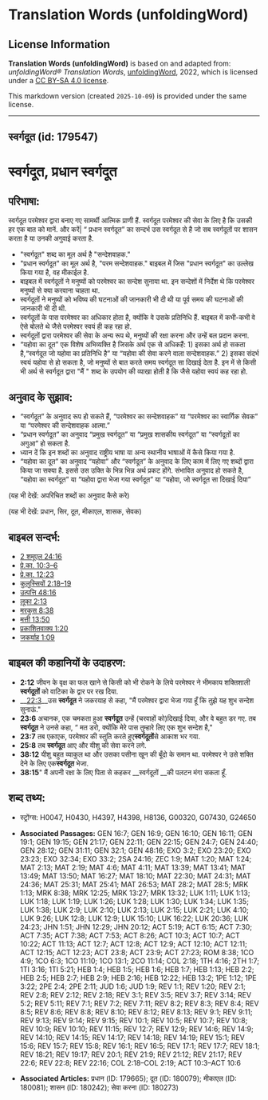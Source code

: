# Translation Words (unfoldingWord)

## License Information

**Translation Words (unfoldingWord)** is based on and adapted from: _unfoldingWord® Translation Words_, [unfoldingWord](https://unfoldingword.org/utw), 2022, which is licensed under a [CC BY-SA 4.0 license](https://creativecommons.org/licenses/by-sa/4.0/legalcode.en).

This markdown version (created `2025-10-09`) is provided under the same license.



--------------------------------

## स्वर्गदूत (id: 179547)

स्वर्गदूत, प्रधान स्वर्गदूत
===========================

परिभाषा:
--------

स्वर्गदूत परमेश्वर द्वारा बनाए गए सामर्थी आत्मिक प्राणी हैं. स्वर्गदूत परमेश्वर की सेवा के लिए है कि उसकी हर एक बात को मानें. और करें\| “ प्रधान स्वर्गदूत” का सन्दर्भ उस स्वर्गदूत से है जो सब स्वर्गदूतों पर शासन करता है या उनकी अगुवाई करता है.

* "स्वर्गदूत" शब्द का मूल अर्थ है "सन्देशवाहक."
* "प्रधान स्वर्गदूत" का मूल अर्थ है, "परम सन्देशवाहक." बाइबल में जिस "प्रधान स्वर्गदूत" का उल्लेख किया गया है, वह मीकाईल है.
* बाइबल में स्वर्गदूतों ने मनुष्यों को परमेश्वर का सन्देश सुनाया था. इन सन्देशों में निर्देश थे कि परमेश्वर मनुष्यों से क्या करवाना चाहता था.
* स्वर्गदूतों ने मनुष्यों को भविष्य की घटनाओं की जानकारी भी दी थी या पूर्व समय की घटनाओं की जानकारी भी दी थी.
* स्वर्गदूतों के पास परमेश्वर का अधिकार होता है, क्योंकि वे उसके प्रतिनिधि हैं. बाइबल में कभी\-कभी वे ऐसे बोलते थे जैसे परमेश्वर स्वयं ही कह रहा हो.
* स्वर्गदूतों द्वारा परमेश्वर की सेवा के अन्य रूप थे, मनुष्यों की रक्षा करना और उन्हें बल प्रदान करना.
* “यहोवा का दूत” एक विशेष अभिव्यक्ति है जिसके अर्थ एक से अधिकहैं: 1\) इसका अर्थ हो सकता है,“स्वर्गदूत जो यहोवा का प्रतिनिधि है” या “यहोवा की सेवा करने वाला सन्देशवाहक.” 2\) इसका संदर्भ स्वयं यहोवा से हो सकता है, जो मनुष्यों से बात करते समय स्वर्गदूत सा दिखाई देता है. इन में से किसी भी अर्थ से स्वर्गदूत द्वारा "मैं " शब्द के उपयोग की व्याखा होती है कि जैसे यहोवा स्वयं कह रहा हो.

अनुवाद के सुझाव:
----------------

* “स्वर्गदूत” के अनुवाद रूप हो सकते हैं, “परमेश्वर का सन्देशवाहक” या “परमेश्वर का स्वार्गिक सेवक” या “परमेश्वर की सन्देशवाहक आत्मा.”
* “प्रधान स्वर्गदूत” का अनुवाद “प्रमुख स्वर्गदूत” या “प्रमुख शासकीय स्वर्गदूत” या “स्वर्गदूतों का अगुआ” हो सकता है.
* ध्यान दें कि इन शब्दों का अनुवाद राष्ट्रीय भाषा या अन्य स्थानीय भाषाओं में कैसे किया गया है.
* “यहोवा का दूत” का अनुवाद “यहोवा” और “स्वर्गदूत” के अनुवाद के लिए काम में लिए गए शब्दों द्वारा किया जा सक्या है. इससे उस उक्ति के भिन्न भिन्न अर्थ प्रकट होंगे. संभावित अनुवाद हो सकते है, “यहोवा का स्वर्गदूत” या “यहोवा द्वारा भेजा गया स्वर्गदूत” या “यहोवा, जो स्वर्गदूत सा दिखाई दिया”

(यह भी देखें: अपरिचित शब्दों का अनुवाद कैसे करे)

(यह भी देखें: प्रधान, सिर, दूत, मीकाएल, शासक, सेवक)

बाइबल सन्दर्भ:
--------------

* [2 शमूएल 24:16](https://ref.ly/2Sam0:0)
* [प्रे.का. 10:3–6](https://ref.ly/Acts10:3-Acts10:6)
* [प्रे.का. 12:23](https://ref.ly/Acts12:23)
* [कुलुस्सियों 2:18–19](https://ref.ly/Col2:18-Col2:19)
* [उत्पत्ति 48:16](https://ref.ly/Gen48:16)
* [लूका 2:13](https://ref.ly/Luke2:13)
* [मरकुस 8:38](https://ref.ly/Mark8:38)
* [मत्ती 13:50](https://ref.ly/Matt13:50)
* [प्रकाशितवाक्य 1:20](https://ref.ly/Rev1:20)
* [जकर्याह 1:09](https://ref.ly/Zech1:9)

बाइबल की कहानियों के उदाहरण:
----------------------------

* **2:12** जीवन के वृक्ष का फल खाने से किसी को भी रोकने के लिये परमेश्वर ने भीमकाय शक्तिशाली **स्वर्गदूतों** को वाटिका के द्वार पर रख दिया.
* \_\_[22:3](rc://*/tn/help/obs/22/03)\_\_उस **स्वर्गदूत** ने जकरयाह से कहा, "मैं परमेश्वर द्वारा भेजा गया हूँ कि तुझे यह शुभ सन्देश सुनाऊं."
* **23:6** अचानक, एक चमकता हुआ **स्वर्गदूत** उन्हें (चरवाहों को)दिखाई दिया, और वे बहुत डर गए. तब **स्वर्गदूत** ने उनसे कहा, “ मत डरो, क्योंकि मेरे पास तुम्हारे लिए एक शुभ सन्देश है,"
* **23:7** तब एकाएक, परमेश्वर की स्तुति करते हुए**स्वर्गदूतों**से आकाश भर गया.
* **25:8** तब **स्वर्गदूत** आए और यीशु की सेवा करने लगे.
* **38:12** यीशु बहुत व्याकुल था और उसका पसीना खून की बूँदो के समान था. परमेश्वर ने उसे शक्ति देने के लिए एक**स्वर्गदूत** भेजा.
* **38:15**" मैं अपनी रक्षा के लिए पिता से कहकर \_\_स्वर्गदूतों \_\_की पलटन मंगा सकता हूँ.

शब्द तथ्य:
----------

* स्ट्रोंग्स: H0047, H0430, H4397, H4398, H8136, G00320, G07430, G24650

* **Associated Passages:** GEN 16:7; GEN 16:9; GEN 16:10; GEN 16:11; GEN 19:1; GEN 19:15; GEN 21:17; GEN 22:11; GEN 22:15; GEN 24:7; GEN 24:40; GEN 28:12; GEN 31:11; GEN 32:1; GEN 48:16; EXO 3:2; EXO 23:20; EXO 23:23; EXO 32:34; EXO 33:2; 2SA 24:16; ZEC 1:9; MAT 1:20; MAT 1:24; MAT 2:13; MAT 2:19; MAT 4:6; MAT 4:11; MAT 13:39; MAT 13:41; MAT 13:49; MAT 13:50; MAT 16:27; MAT 18:10; MAT 22:30; MAT 24:31; MAT 24:36; MAT 25:31; MAT 25:41; MAT 26:53; MAT 28:2; MAT 28:5; MRK 1:13; MRK 8:38; MRK 12:25; MRK 13:27; MRK 13:32; LUK 1:11; LUK 1:13; LUK 1:18; LUK 1:19; LUK 1:26; LUK 1:28; LUK 1:30; LUK 1:34; LUK 1:35; LUK 1:38; LUK 2:9; LUK 2:10; LUK 2:13; LUK 2:15; LUK 2:21; LUK 4:10; LUK 9:26; LUK 12:8; LUK 12:9; LUK 15:10; LUK 16:22; LUK 20:36; LUK 24:23; JHN 1:51; JHN 12:29; JHN 20:12; ACT 5:19; ACT 6:15; ACT 7:30; ACT 7:35; ACT 7:38; ACT 7:53; ACT 8:26; ACT 10:3; ACT 10:7; ACT 10:22; ACT 11:13; ACT 12:7; ACT 12:8; ACT 12:9; ACT 12:10; ACT 12:11; ACT 12:15; ACT 12:23; ACT 23:8; ACT 23:9; ACT 27:23; ROM 8:38; 1CO 4:9; 1CO 6:3; 1CO 11:10; 1CO 13:1; 2CO 11:14; COL 2:18; 1TH 4:16; 2TH 1:7; 1TI 3:16; 1TI 5:21; HEB 1:4; HEB 1:5; HEB 1:6; HEB 1:7; HEB 1:13; HEB 2:2; HEB 2:5; HEB 2:7; HEB 2:9; HEB 2:16; HEB 12:22; HEB 13:2; 1PE 1:12; 1PE 3:22; 2PE 2:4; 2PE 2:11; JUD 1:6; JUD 1:9; REV 1:1; REV 1:20; REV 2:1; REV 2:8; REV 2:12; REV 2:18; REV 3:1; REV 3:5; REV 3:7; REV 3:14; REV 5:2; REV 5:11; REV 7:1; REV 7:2; REV 7:11; REV 8:2; REV 8:3; REV 8:4; REV 8:5; REV 8:6; REV 8:8; REV 8:10; REV 8:12; REV 8:13; REV 9:1; REV 9:11; REV 9:13; REV 9:14; REV 9:15; REV 10:1; REV 10:5; REV 10:7; REV 10:8; REV 10:9; REV 10:10; REV 11:15; REV 12:7; REV 12:9; REV 14:6; REV 14:9; REV 14:10; REV 14:15; REV 14:17; REV 14:18; REV 14:19; REV 15:1; REV 15:6; REV 15:7; REV 15:8; REV 16:1; REV 16:5; REV 17:1; REV 17:7; REV 18:1; REV 18:21; REV 19:17; REV 20:1; REV 21:9; REV 21:12; REV 21:17; REV 22:6; REV 22:8; REV 22:16; COL 2:18–COL 2:19; ACT 10:3–ACT 10:6
* **Associated Articles:** प्रधान (ID: 179665); दूत (ID: 180079); मीकाएल (ID: 180081); शासन (ID: 180242); सेवा करना (ID: 180273)

